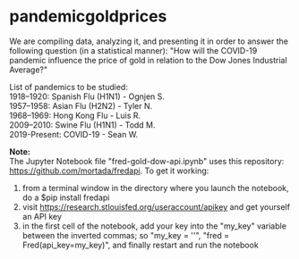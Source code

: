 # pandemicgoldprices

We are compiling data, analyzing it, and presenting it in order to answer the following question (in a statistical manner): "How will the COVID-19 pandemic influence the price of gold in relation to the Dow Jones Industrial Average?"  

List of pandemics to be studied:  
1918–1920: Spanish Flu (H1N1) - Ognjen S.  
1957–1958: Asian Flu (H2N2) - Tyler N.  
1968–1969: Hong Kong Flu - Luis R.  
2009–2010: Swine Flu (H1N1) - Todd M.  
2019-Present: COVID-19 - Sean W.

**Note:**  
The Jupyter Notebook file "fred-gold-dow-api.ipynb" uses this repository: https://github.com/mortada/fredapi.
To get it working:  
1) from a terminal window in the directory where you launch the notebook, do a $pip install fredapi  
2) visit https://research.stlouisfed.org/useraccount/apikey and get yourself an API key  
3) in the first cell of the notebook, add your key into the "my_key" variable between the inverted commas; so "my_key = ''", "fred = Fred(api_key=my_key)", and finally restart and run the notebook  
